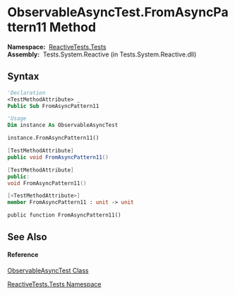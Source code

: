# ObservableAsyncTest.FromAsyncPattern11 Method

**Namespace:**  [ReactiveTests.Tests](ReactiveTests.Tests\ReactiveTests.Tests.md)  
**Assembly:**  Tests.System.Reactive (in Tests.System.Reactive.dll)

## Syntax

```vb
'Declaration
<TestMethodAttribute> _
Public Sub FromAsyncPattern11
```

```vb
'Usage
Dim instance As ObservableAsyncTest

instance.FromAsyncPattern11()
```

```csharp
[TestMethodAttribute]
public void FromAsyncPattern11()
```

```c++
[TestMethodAttribute]
public:
void FromAsyncPattern11()
```

```fsharp
[<TestMethodAttribute>]
member FromAsyncPattern11 : unit -> unit 
```

```jscript
public function FromAsyncPattern11()
```

## See Also

#### Reference

[ObservableAsyncTest Class](ObservableAsyncTest\ObservableAsyncTest.md)

[ReactiveTests.Tests Namespace](ReactiveTests.Tests\ReactiveTests.Tests.md)




